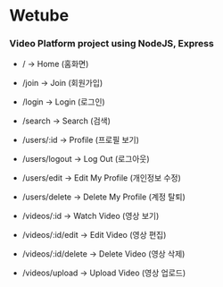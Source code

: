 # Wetube

### Video Platform project using NodeJS, Express

- / -> Home (홈화면)
- /join -> Join (회원가입)
- /login -> Login (로그인)
- /search -> Search (검색)

- /users/:id -> Profile (프로필 보기)
- /users/logout -> Log Out (로그아웃)
- /users/edit -> Edit My Profile (개인정보 수정)
- /users/delete -> Delete My Profile (계정 탈퇴)

- /videos/:id -> Watch Video (영상 보기)
- /videos/:id/edit -> Edit Video (영상 편집)
- /videos/:id/delete -> Delete Video (영상 삭제)
- /videos/upload -> Upload Video (영상 업로드)
